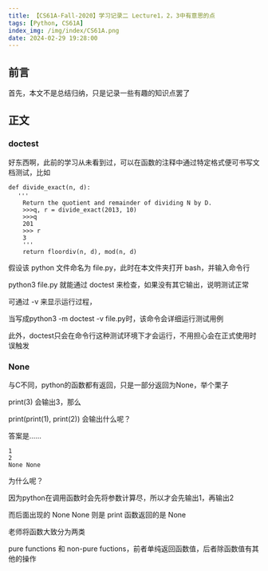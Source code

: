 ```yaml
---
title: 【CS61A-Fall-2020】学习记录二 Lecture1，2，3中有意思的点
tags: [Python, CS61A]
index_img: /img/index/CS61A.png
date: 2024-02-29 19:28:00
---
```

## 前言
首先，本文不是总结归纳，只是记录一些有趣的知识点罢了

## 正文
### doctest
好东西啊，此前的学习从未看到过，可以在函数的注释中通过特定格式便可书写文档测试，比如
```
def divide_exact(n, d):
 　'''
    Return the quotient and remainder of dividing N by D.
    >>>q, r = divide_exact(2013, 10)
    >>>q
    201
    >>> r
    3
    '''    
    return floordiv(n, d), mod(n, d)
```
假设该 python 文件命名为 file.py，此时在本文件夹打开 bash，并输入命令行

python3  file.py 就能通过 doctest 来检查，如果没有其它输出，说明测试正常

可通过 -v 来显示运行过程，

当写成python3 -m doctest -v file.py时，该命令会详细运行测试用例

此外，doctest只会在命令行这种测试环境下才会运行，不用担心会在正式使用时误触发

 

### None
与C不同，python的函数都有返回，只是一部分返回为None，举个栗子

print(3)
会输出3，那么

print(print(1), print(2))
会输出什么呢？

答案是……

```
1
2
None None
```

为什么呢？

因为python在调用函数时会先将参数计算尽，所以才会先输出1，再输出2

而后面出现的 None None 则是 print 函数返回的是 None

老师将函数大致分为两类

pure functions 和 non-pure fuctions，前者单纯返回函数值，后者除函数值有其他的操作